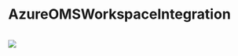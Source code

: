# AzureOMSWorkspaceIntegration


<br><a href="https://portal.azure.com/#create/Microsoft.Template/uri/https://raw.githubusercontent.com/gregcoward/AzureOMSWorkspaceIntegration/master/azurepocdeploy.json"><img src="http://azuredeploy.net/deploybutton.png"></a>
